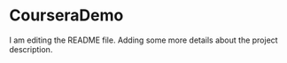 # CourseraDemo
I am editing the README file. Adding some more details about the project description.
